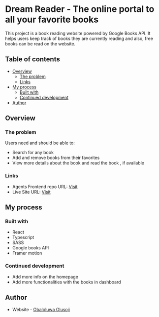 # Dream Reader - The online portal to all your favorite books

This project is a book reading website powered by Google Books API. It helps users keep track of books they are currently reading and also, free books can be read on the website.

## Table of contents

- [Overview](#overview)
  - [The problem](#the-problem)
  - [Links](#links)
- [My process](#my-process)
  - [Built with](#built-with)
  - [Continued development](#continued-development)
- [Author](#author)

## Overview

### The problem

Users need and should be able to:

- Search for any book
- Add and remove books from their favorites
- View more details about the book and read the book , if available

### Links

- Agents Frontend repo URL: [Visit](https://github.com/obah/dream-reader-app)
- Live Site URL: [Visit](https://dream-reader.vercel.app/)

## My process

### Built with

- React
- Typescript
- SASS
- Google books API
- Framer motion

### Continued development

- Add more info on the homepage
- Add more functionalities with the books in dashboard

## Author

- Website - [Obaloluwa Olusoji](https://www.obaloluwa.com)
